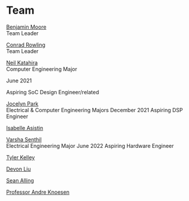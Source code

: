 # Team

[Benjamin Moore](https://github.com/mooreben34)  
Team Leader

[Conrad Rowling](https://github.com/Conrad-Rowling)  
Team Leader

[Neil Katahira](https://github.com/neilkatahira)  
Computer Engineering Major

June 2021

Aspiring SoC Design Engineer/related

[Jocelyn Park](https://github.com/spectivePer)  
Electrical & Computer Engineering Majors
December 2021
Aspiring DSP Engineer

[Isabelle Asistin](https://github.com/ijasistin)  

[Varsha Senthil](https://github.com/varshaaaaa)  
Electrical Engineering Major
June 2022
Aspiring Hardware Engineer

[Tyler Kelley](https://github.com/tfkelley)  

[Devon Liu](https://github.com/dvnliu)  

[Sean Alling](https://www.ece.ucdavis.edu/blog/alling-sean/)  

[Professor Andre Knoesen](https://faculty.engineering.ucdavis.edu/knoesen/)  
